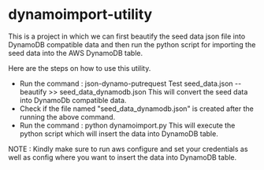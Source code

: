 # dynamoimport-utility
This is a project in which we can first beautify the seed data json file into DynamoDB compatible data and then run the python script for importing the seed data into the AWS DynamoDB table.

Here are the steps on how to use this utility.

- Run the command : json-dynamo-putrequest Test seed_data.json --beautify >> seed_data_dynamodb.json
This will convert the seed data into DynamoDb compatible data.
- Check if the file named "seed_data_dynamodb.json" is created after the running the above command.
- Run the command : python dynamoimport.py
This will execute the python script which will insert the data into DynamoDB table.

NOTE : Kindly make sure to run aws configure and set your credentials as well as config where you want to insert the data into DynamoDB table.
